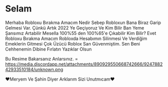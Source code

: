 # Selam
Merhaba Robloxu Bırakma Amacım Nedir Sebep Robloxun Bana Biraz Garip Gelmesi Var. Çünkü Artık 2022 Ye Geçiyoruz Ve Kim Bilir Ban Yeme Şansımız Artabilir Mesella 100%55 den 100%65'e Çıkabilir Kim Bilir? Evet Robloxu Bırakma Amacım Robloxda Hesabımın Silinmesi Ve Verdiğim Emeklerin Gitmesi Çok Üzücü Roblox San Güvenmiştim.  Sen Beni Cehhenemin Dibine Fırlatın Yazıklar Olsun

   Bu Resime Bakarsanız Anlarsınız. = 
https://media.discordapp.net/attachments/890929550668742666/924788242933510184/unknown.png

❤️Meryem Ve Şahin Diyer Arklarım Sizi Unutmıcam❤️
